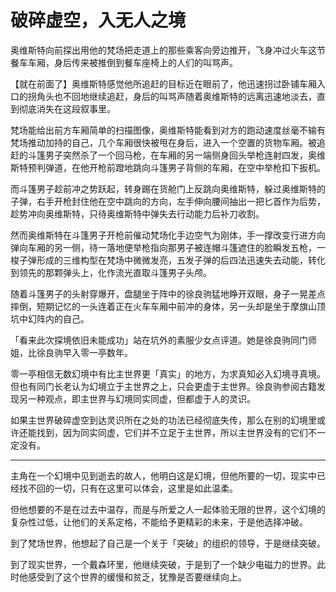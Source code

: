 # 破碎虚空，入无人之境

奥维斯特向前探出用他的梵场把走道上的那些乘客向旁边推开，飞身冲过火车这节餐车车厢，身后传来被推倒到餐车座椅上的人们的叫骂声。

【就在前面了】奥维斯特感觉他所追赶的目标近在眼前了，他迅速拐过卧铺车厢入口的拐角头也不回地继续追赶，身后的叫骂声随着奥维斯特的远离迅速地淡去，直到彻底消失在这段叙事里。

梵场能给出前方车厢简单的扫描图像，奥维斯特能看到对方的跑动速度丝毫不输有梵场推动加持的自己，几个车厢很快被甩在身后，进入一个空置的货物车厢。被追赶的斗篷男子突然杀了一个回马枪，在车厢的另一端侧身回头举枪连射四发，奥维斯特预判弹道，在他开枪前蹬地跳向斗篷男子背侧的车厢，在空中举枪扣下扳机。

而斗篷男子趁前冲之势跃起，转身踢在货舱门上反跳向奥维斯特，躲过奥维斯特的子弹，右手开枪封住他在空中跳向的方向，左手伸向腰间抽出一把匕首作为后势，趁势冲向奥维斯特，只待奥维斯特中弹失去行动能力后补刀收割。

然而奥维斯特在斗篷男子开枪前催动梵场化手边空气为刚体，手一撑改变行进方向弹向车厢的另一侧，待一落地便举枪指向那男子被连帽斗篷遮住的脸瞬发五枪，一梭子弹形成的三维构型在梵场中微微发亮，五发子弹的后四法迅速失去动能，转化到领先的那颗弹头上，化作流光直取斗篷男子头颅。

随着斗篷男子的头射穿爆开，盘腿坐于阵中的徐良驹猛地睁开双眼，身子一晃差点摔倒，短期记忆的一头连着正在火车车厢中前冲的身体，另一头却是坐于摩旗山顶坑中幻阵内的自己。

「看来此次探境依旧未能成功」站在坑外的素服少女点评道。她是徐良驹同门师姐，比徐良驹早入零一亭数年。

零一亭相信无数幻境中有比主世界更「真实」的地方，为求真知必入幻境寻真境。但也有同门长老认为幻境立于主世界之上，只会更虚于主世界。徐良驹参阅古籍发现另一种观点，即主世界与幻境同实同虚，但都虚于人的灵识。

如果主世界破碎虚空到达灵识所在之处的功法已经彻底失传，那么在别的幻境里或许还能找到，因为同实同虚，它们并不立足于主世界，所以主世界没有的它们不一定没有。

---

主角在一个幻境中见到逝去的故人，他明白这是幻境，但他所要的一切，现实中已经找不回的一切，只有在这里可以体会，这里是如此温柔。

但他想要的不是在过去中温存，而是与所爱之人一起体验无限的世界，这个幻境的复杂性过低，让他们的关系定格，不能给予更精彩的未来，于是他选择冲破。

到了梵场世界，他想起了自己是一个关于「突破」的组织的领导，于是继续突破。

到了现实世界，一个戴森环里，他继续突破，于是到了一个缺少电磁力的世界。此时他感受到了这个世界的缓慢和贫乏，犹豫是否要继续向上。